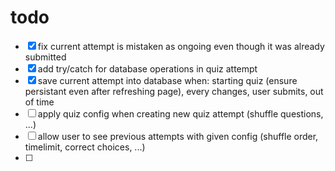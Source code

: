 # todo

- [x] fix current attempt is mistaken as ongoing even though it was already submitted
- [x] add try/catch for database operations in quiz attempt
- [x] save current attempt into database when: starting quiz (ensure persistant even after refreshing page), every changes, user submits, out of time
- [ ] apply quiz config when creating new quiz attempt (shuffle questions, ...)
- [ ] allow user to see previous attempts with given config (shuffle order, timelimit, correct choices, ...)
- [ ]